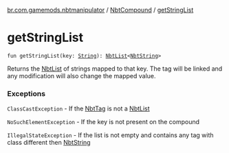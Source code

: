 [br.com.gamemods.nbtmanipulator](../index.md) / [NbtCompound](index.md) / [getStringList](./get-string-list.md)

# getStringList

`fun getStringList(key: `[`String`](https://kotlinlang.org/api/latest/jvm/stdlib/kotlin/-string/index.html)`): `[`NbtList`](../-nbt-list/index.md)`<`[`NbtString`](../-nbt-string/index.md)`>`

Returns the [NbtList](../-nbt-list/index.md) of strings mapped to that key. The tag will be linked and any modification will
also change the mapped value.

### Exceptions

`ClassCastException` - If the [NbtTag](../-nbt-tag/index.md) is not a [NbtList](../-nbt-list/index.md)

`NoSuchElementException` - If the key is not present on the compound

`IllegalStateException` - If the list is not empty and contains any tag with class different then [NbtString](../-nbt-string/index.md)